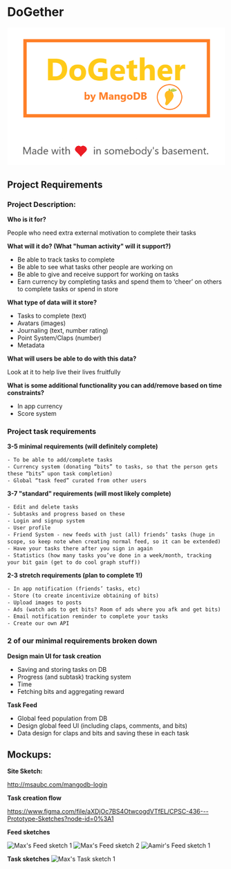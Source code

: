# DoGether
![DoGether](/mockups/DoGether.png)

## Project Requirements 

### Project Description:

**Who is it for?**

People who need extra external motivation to complete their tasks

**What will it do? (What "human activity" will it support?)**

* Be able to track tasks to complete
* Be able to see what tasks other people are working on
* Be able to give and receive support for working on tasks
* Earn currency by completing tasks and spend them to ‘cheer’ on others to complete tasks or spend in store

**What type of data will it store?**
* Tasks to complete (text)
* Avatars (images)
* Journaling (text, number rating)
* Point System/Claps (number)
* Metadata 

**What will users be able to do with this data?**

Look at it to help live their lives fruitfully

**What is some additional functionality you can add/remove based on time constraints?**
* In app currency
* Score system

### Project task requirements

**3-5 minimal requirements (will definitely complete)**
```
- To be able to add/complete tasks
- Currency system (donating “bits” to tasks, so that the person gets these “bits” upon task completion)
- Global “task feed” curated from other users
```


**3-7 "standard" requirements (will most likely complete)**
```
- Edit and delete tasks
- Subtasks and progress based on these
- Login and signup system
- User profile
- Friend System - new feeds with just (all) friends’ tasks (huge in scope, so keep note when creating normal feed, so it can be extended)
- Have your tasks there after you sign in again
- Statistics (how many tasks you’ve done in a week/month, tracking your bit gain (get to do cool graph stuff))
```

**2-3 stretch requirements (plan to complete 1!)**
```
- In app notification (friends’ tasks, etc)
- Store (to create incentivize obtaining of bits)
- Upload images to posts
- Ads (watch ads to get bits? Room of ads where you afk and get bits)
- Email notification reminder to complete your tasks
- Create our own API
```

### 2 of our minimal requirements broken down

**Design main UI for task creation**
* Saving and storing tasks on DB
* Progress (and subtask) tracking system
* Time
* Fetching bits and aggregating reward

**Task Feed**
* Global feed population from DB
* Design global feed UI (including claps, comments, and bits)
* Data design for claps and bits and saving these in each task



## Mockups:
**Site Sketch:**

http://msaubc.com/mangodb-login

**Task creation flow**

https://www.figma.com/file/aXDjOc7BS4OtwcogdVTfEL/CPSC-436---Prototype-Sketches?node-id=0%3A1

**Feed sketches**

![Max's Feed sketch 1](https://media.discordapp.net/attachments/711034148411801680/713193105322541096/20200521_174319.jpg?width=915&height=686)
![Max's Feed sketch 2](https://cdn.discordapp.com/attachments/711034148411801680/713193082882883746/20200521_174322.jpg)
![Aamir's Feed sketch 1](https://media.discordapp.net/attachments/711034148411801680/713189350162038835/IMG_20200521_173451.jpg?width=882&height=662)


**Task sketches**
![Max's Task sketch 1](https://cdn.discordapp.com/attachments/711034148411801680/713193144484626535/20200521_174253.jpg)
